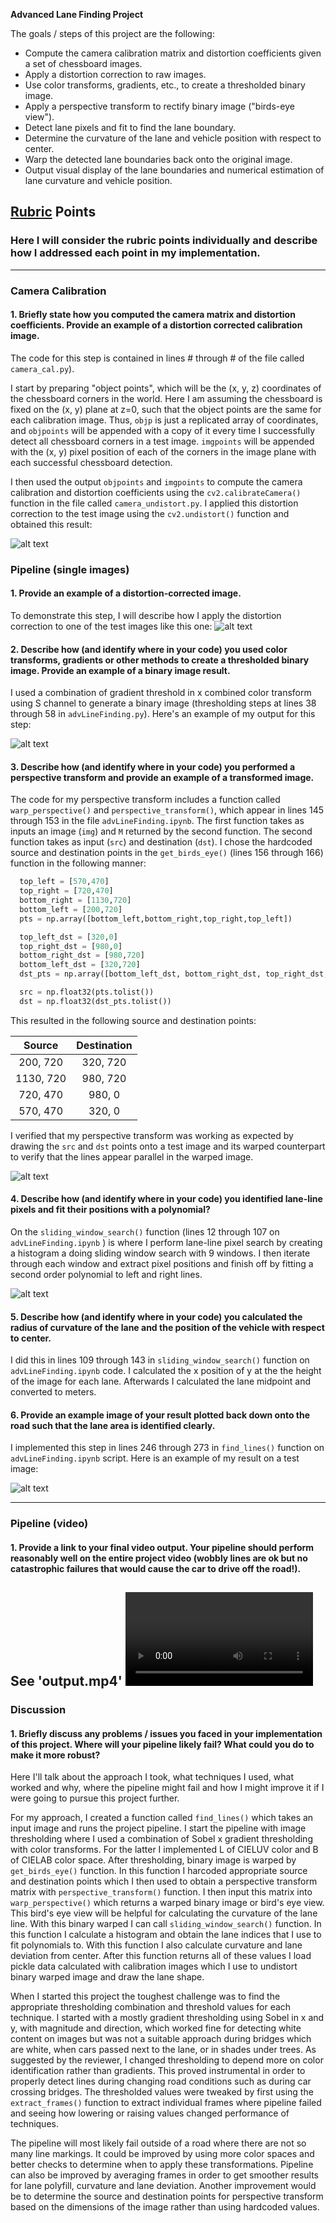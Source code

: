 **Advanced Lane Finding Project**

The goals / steps of this project are the following:

* Compute the camera calibration matrix and distortion coefficients given a set of chessboard images.
* Apply a distortion correction to raw images.
* Use color transforms, gradients, etc., to create a thresholded binary image.
* Apply a perspective transform to rectify binary image ("birds-eye view").
* Detect lane pixels and fit to find the lane boundary.
* Determine the curvature of the lane and vehicle position with respect to center.
* Warp the detected lane boundaries back onto the original image.
* Output visual display of the lane boundaries and numerical estimation of lane curvature and vehicle position.

[//]: # (Image References)

[image1]: ./output_images/camera_undistorted.png "Undistorted"
[image2]: ./test_images/test2.jpg "Road Transformed"
[image3]: ./output_images/binary_combination.png "Binary Example"
[image4]: ./output_images/perspectivetransform.png "Warp Example"
[image5]: ./output_images/lane-pixels-fit.jpg "Fit Visual"
[image6]: ./output_images/find_lines_output.jpg "Output"
[video1]: ./output.mp4 "Video"

## [Rubric](https://review.udacity.com/#!/rubrics/571/view) Points

### Here I will consider the rubric points individually and describe how I addressed each point in my implementation.  

---
### Camera Calibration

#### 1. Briefly state how you computed the camera matrix and distortion coefficients. Provide an example of a distortion corrected calibration image.

The code for this step is contained in lines # through # of the file called `camera_cal.py`).  

I start by preparing "object points", which will be the (x, y, z) coordinates of the chessboard corners in the world. Here I am assuming the chessboard is fixed on the (x, y) plane at z=0, such that the object points are the same for each calibration image.  Thus, `objp` is just a replicated array of coordinates, and `objpoints` will be appended with a copy of it every time I successfully detect all chessboard corners in a test image.  `imgpoints` will be appended with the (x, y) pixel position of each of the corners in the image plane with each successful chessboard detection.  

I then used the output `objpoints` and `imgpoints` to compute the camera calibration and distortion coefficients using the `cv2.calibrateCamera()` function in the file called `camera_undistort.py`.  I applied this distortion correction to the test image using the `cv2.undistort()` function and obtained this result:

![alt text][image1]

### Pipeline (single images)

#### 1. Provide an example of a distortion-corrected image.

To demonstrate this step, I will describe how I apply the distortion correction to one of the test images like this one:
![alt text][image2]

#### 2. Describe how (and identify where in your code) you used color transforms, gradients or other methods to create a thresholded binary image.  Provide an example of a binary image result.

I used a combination of gradient threshold in x combined color transform using S channel to generate a binary image (thresholding steps at lines 38 through 58 in `advLineFinding.py`). Here's an example of my output for this step:

![alt text][image3]

#### 3. Describe how (and identify where in your code) you performed a perspective transform and provide an example of a transformed image.

The code for my perspective transform includes a function called `warp_perspective()` and `perspective_transform()`, which appear in lines 145 through 153 in the file `advLineFinding.ipynb`. The first function takes as inputs an image (`img`) and `M` returned by the second function. The second function takes as input (`src`) and destination (`dst`). I chose the hardcoded source and destination points in the `get_birds_eye()` (lines 156 through 166) function in the following manner:

```python
  top_left = [570,470]
  top_right = [720,470]
  bottom_right = [1130,720]
  bottom_left = [200,720]
  pts = np.array([bottom_left,bottom_right,top_right,top_left])

  top_left_dst = [320,0]
  top_right_dst = [980,0]
  bottom_right_dst = [980,720]
  bottom_left_dst = [320,720]
  dst_pts = np.array([bottom_left_dst, bottom_right_dst, top_right_dst, top_left_dst])

  src = np.float32(pts.tolist())
  dst = np.float32(dst_pts.tolist())
```
This resulted in the following source and destination points:

| Source        | Destination   |
|:-------------:|:-------------:|
| 200, 720      | 320, 720      |
| 1130, 720     | 980, 720      |
| 720, 470      | 980, 0        |
| 570, 470      | 320, 0        |

I verified that my perspective transform was working as expected by drawing the `src` and `dst` points onto a test image and its warped counterpart to verify that the lines appear parallel in the warped image.

![alt text][image4]

#### 4. Describe how (and identify where in your code) you identified lane-line pixels and fit their positions with a polynomial?

On the `sliding_window_search()` function (lines 12 through 107 on `advLineFinding.ipynb` ) is where I perform lane-line pixel search by creating a histogram a doing sliding window search with 9 windows. I then iterate through each window and extract pixel positions and finish off by fitting a second order polynomial to left and right lines.

![alt text][image5]

#### 5. Describe how (and identify where in your code) you calculated the radius of curvature of the lane and the position of the vehicle with respect to center.

I did this in lines 109 through 143 in `sliding_window_search()` function on `advLineFinding.ipynb` code. I calculated the x position of y at the the height of the image for each lane. Afterwards I calculated the lane midpoint and converted to meters.

#### 6. Provide an example image of your result plotted back down onto the road such that the lane area is identified clearly.

I implemented this step in lines 246 through 273 in `find_lines()` function on `advLineFinding.ipynb` script.  Here is an example of my result on a test image:

![alt text][image6]

---

### Pipeline (video)

#### 1. Provide a link to your final video output.  Your pipeline should perform reasonably well on the entire project video (wobbly lines are ok but no catastrophic failures that would cause the car to drive off the road!).

<!-- Here's a [link to my video result](./project_video.mp4) -->
See 'output.mp4'
![alt text][video1]
---

### Discussion

#### 1. Briefly discuss any problems / issues you faced in your implementation of this project.  Where will your pipeline likely fail?  What could you do to make it more robust?

Here I'll talk about the approach I took, what techniques I used, what worked and why, where the pipeline might fail and how I might improve it if I were going to pursue this project further.  

For my approach, I created a function called `find_lines()` which takes an input image and runs the project pipeline. I start the pipeline with image thresholding where I used a combination of Sobel x gradient thresholding with color transforms. For the latter I implemented L of CIELUV color and B of CIELAB color space. After thresholding, binary image is warped by `get_birds_eye()` function. In this function I harcoded appropriate source and destination points which I then used to obtain a perspective transform matrix with `perspective_transform()` function. I then input this matrix into `warp_perspective()` which returns a warped binary image or bird's eye view. This bird's eye view will be helpful for calculating the curvature of the lane line. With this binary warped I can call `sliding_window_search()` function. In this function I calculate a histogram and obtain the lane indices that I use to fit polynomials to. With this function I also calculate curvature and lane deviation from center. After this function returns all of these values I load pickle data calculated with calibration images which I use to undistort binary warped image and draw the lane shape.

When I started this project the toughest challenge was to find the appropriate thresholding combination and threshold values for each technique. I started with a mostly gradient thresholding using Sobel in x and y, with magnitude and direction, which worked fine for detecting white content on images but was not a suitable approach during bridges which are white, when cars passed next to the lane, or in shades under trees. As suggested by the reviewer, I changed thresholding to depend more on color identification rather than gradients. This proved instrumental in order to properly detect lines during changing road conditions such as during car crossing bridges. The thresholded values were tweaked by first using the `extract_frames()` function to extract individual frames where pipeline failed and seeing how lowering or raising values changed performance of techniques.

The pipeline will most likely fail outside of a road where there are not so many line markings. It could be improved by using more color spaces and better checks to determine when to apply these transformations. Pipeline can also be improved by averaging frames in order to get smoother results for lane polyfill, curvature and lane deviation. Another improvement would be to determine the source and destination points for perspective transform based on the dimensions of the image rather than using hardcoded values.
